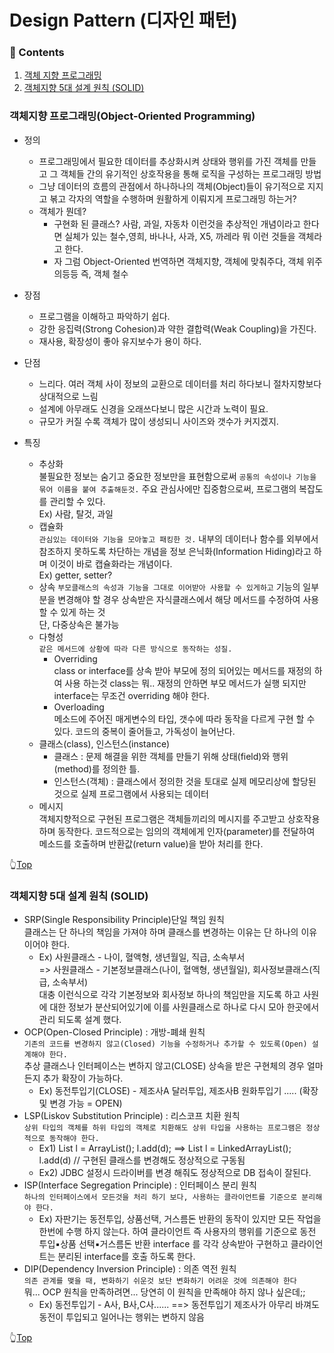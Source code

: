 # Design Pattern (디자인 패턴)

### :book: Contents

1. [객체 지향 프로그래밍](#객체지향-프로그래밍object-oriented-programming)
2. [객체지향 5대 설계 원칙 (SOLID)](#객체지향-5대-설계-원칙-SOLID)


### 객체지향 프로그래밍(Object-Oriented Programming)

- 정의
  - 프로그래밍에서 필요한 데이터를 추상화시켜 상태와 행위를 가진 객체를 만들고 그 객체들 간의 유기적인 상호작용을 통해 로직을 구성하는 프로그래밍 방법
  - 그냥 데이터의 흐름의 관점에서 하나하나의 객체(Object)들이 유기적으로 지지고 볶고 각자의 역할을 수행하며 원활하게 이뤄지게 프로그래밍 하는거?
  - 객체가 뭔데?
    - 구현화 된 클래스? 사람, 과일, 자동차 이런것을 추상적인 개념이라고 한다면 실체가 있는 철수,영희, 바나나, 사과, X5, 까레라 뭐 이런 것들을 객체라고 한다.
    - 자 그럼 Object-Oriented 번역하면 객체지향, 객체에 맞춰주다, 객체 위주의등등 즉, 객체 철수 
    
- 장점
  - 프로그램을 이해하고 파악하기 쉽다.
  - 강한 응집력(Strong Cohesion)과 약한 결합력(Weak Coupling)을 가진다.
  - 재사용, 확장성이 좋아 유지보수가 용이 하다.
  
- 단점
  - 느리다. 여러 객체 사이 정보의 교환으로 데이터를 처리 하다보니 절차지향보다상대적으로 느림
  - 설계에 아무래도 신경을 오래쓰다보니 많은 시간과 노력이 필요.
  - 규모가 커질 수록 객체가 많이 생성되니 사이즈와 갯수가 커지겠지.
  
- 특징
  - 추상화   
    불필요한 정보는 숨기고 중요한 정보만을 표현함으로써 `공통의 속성이나 기능을 묶어 이름을 붙여 추출해둔것.` 주요 관심사에만 집중함으로써, 프로그램의 복잡도를 관리할 수 있다.   
    Ex) 사람, 탈것, 과일   
  - 캡슐화   
    `관심있는 데이터와 기능을 모아놓고 패킹한 것.` 내부의 데이터나 함수를 외부에서 참조하지 못하도록 차단하는 개념을 정보 은닉화(Information Hiding)라고 하며 이것이 바로 캡슐화라는 개념이다.   
    Ex) getter, setter?
  - 상속
    `부모클래스의 속성과 기능을 그대로 이어받아 사용할 수 있게하고` 기능의 일부분을 변경해야 할 경우 상속받은 자식클래스에서 해당 메서드를 수정하여 사용할 수 있게 하는 것   
    단, 다중상속은 불가능
  - 다형성   
    `같은 메서드에 상황에 따라 다른 방식으로 동작하는 성질.`
      - Overriding   
        class or interface를 상속 받아 부모에 정의 되어있는 메서드를 재정의 하여 사용 하는것
        class는 뭐.. 재정의 안하면 부모 메서드가 실행 되지만 interface는 무조건 overriding 해야 한다.
      - Overloading   
        메소드에 주어진 매게변수의 타입, 갯수에 따라 동작을 다르게 구현 할 수 있다. 코드의 중복이 줄어들고, 가독성이 늘어난다.
  - 클래스(class), 인스턴스(instance)   
      - 클래스 : 문제 해결을 위한 객체를 만들기 위해 상태(field)와 행위(method)를 정의한 틀.
      - 인스턴스(객체) : 클래스에서 정의한 것을 토대로 실제 메모리상에 할당된 것으로 실제 프로그램에서 사용되는 데이터
  - 메시지   
    객체지향적으로 구현된 프로그램은 객체들끼리의 메시지를 주고받고 상호작용하며 동작한다. 코드적으로는 임의의 객체에게 인자(parameter)를 전달하여 메소드를 호출하며 반환값(return value)을 받아 처리를 한다.
    
👆[Top](#design-pattern-디자인-패턴)

### 객체지향 5대 설계 원칙 (SOLID)

- SRP(Single Responsibility Principle)단일 책임 원칙   
  클래스는 단 하나의 책임을 가져야 하며 클래스를 변경하는 이유는 단 하나의 이유이어야 한다.
  - Ex) 사원클래스 - 나이, 혈액형, 생년월일, 직급, 소속부서   
       => 사원클래스 - 기본정보클래스(나이, 혈액형, 생년월일), 회사정보클래스(직급, 소속부서)   
    대충 이런식으로 각각 기본정보와 회사정보 하나의 책임만을 지도록 하고 사원에 대한 정보가 분산되어있기에 이를 사원클래스로 하나로 다시 모아 한곳에서 관리 되도록 설계 했다. 
- OCP(Open-Closed Principle) : 개방-폐쇄 원칙     
  `기존의 코드를 변경하지 않고(Closed) 기능을 수정하거나 추가할 수 있도록(Open) 설계해야 한다.`   
  추상 클래스나 인터페이스는 변하지 않고(CLOSE) 상속을 받은 구현체의 경우 얼마든지 추가 확장이 가능하다.   
  - Ex) 동전투입기(CLOSE) - 제조사A 달러투입, 제조사B 원화투입기 ..... (확장 및 변경 가능 = OPEN)
- LSP(Liskov Substitution Principle) : 리스코프 치환 원칙   
  `상위 타입의 객체를 하위 타입의 객체로 치환해도 상위 타입을 사용하는 프로그램은 정상적으로 동작해야 한다.`   
  - Ex1) List l = ArrayList(); l.add(d); ==> List l = LinkedArrayList(); l.add(d) // 구현된 클래스를 변경해도 정상적으로 구동됨   
  - Ex2) JDBC 설정시 드라이버를 변경 해줘도 정상적으로 DB 접속이 잘된다.
- ISP(Interface Segregation Principle) : 인터페이스 분리 원칙   
  `하나의 인터페이스에서 모든것을 처리 하기 보다, 사용하는 클라이언트를 기준으로 분리해야 한다.`   
  - Ex) 자판기는 동전투입, 상품선택, 거스름돈 반환의 동작이 있지만 모든 작업을 한번에 수행 하지 않는다. 하여 클라이언트 즉 사용자의 행위를 기준으로 동전 투입▪상품 선택▪거스름돈 반환 interface  를 각각 상속받아 구현하고 클라이언트는 분리된 interface를 호출 하도록 한다.
- DIP(Dependency Inversion Principle) : 의존 역전 원칙   
  `의존 관계를 맺을 때, 변화하기 쉬운것 보단 변화하기 어려운 것에 의존해야 한다`   
  뭐... OCP 원칙을 만족하려면... 당연히 이 원칙을 만족해야 하지 않나 싶은데;;   
  - Ex) 동전투입기 - A사, B사,C사...... ==> 동전투입기 제조사가 아무리 바껴도 동전이 투입되고 일어나는 행위는 변하지 않음

👆[Top](#design-pattern-디자인-패턴)
